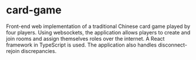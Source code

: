 # card-game
Front-end web implementation of a traditional Chinese card game played by four players. Using websockets, the application allows players to create and join rooms and assign themselves roles over the internet. A React framework in TypeScript is used. The application also handles disconnect-rejoin discrepancies.
